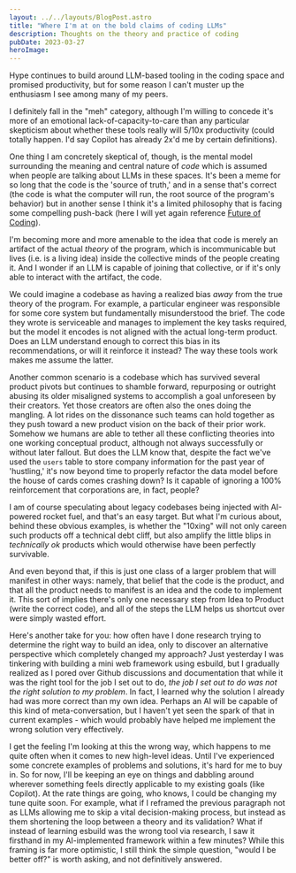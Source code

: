 ```yaml
---
layout: ../../layouts/BlogPost.astro
title: "Where I'm at on the bold claims of coding LLMs"
description: Thoughts on the theory and practice of coding
pubDate: 2023-03-27
heroImage:
---
```


Hype continues to build around LLM-based tooling in the coding space and promised productivity, but for some reason I can't muster up the enthusiasm I see among many of my peers.

I definitely fall in the "meh" category, although I'm willing to concede it's more of an emotional lack-of-capacity-to-care than any particular skepticism about whether these tools really will 5/10x productivity (could totally happen. I'd say Copilot has already 2x'd me by certain definitions).

One thing I am concretely skeptical of, though, is the mental model surrounding the meaning and central nature of _code_ which is assumed when people are talking about LLMs in these spaces. It's been a meme for so long that the code is the 'source of truth,' and in a sense that's correct (the code is what the computer will run, the root source of the program's behavior) but in another sense I think it's a limited philosophy that is facing some compelling push-back (here I will yet again reference [Future of Coding](https://futureofcoding.org/episodes/061)).

I'm becoming more and more amenable to the idea that code is merely an artifact of the actual _theory_ of the program, which is incommunicable but lives (i.e. is a living idea) inside the collective minds of the people creating it. And I wonder if an LLM is capable of joining that collective, or if it's only able to interact with the artifact, the code.

We could imagine a codebase as having a realized bias _away_ from the true theory of the program. For example, a particular engineer was responsible for some core system but fundamentally misunderstood the brief. The code they wrote is serviceable and manages to implement the key tasks required, but the model it encodes is not aligned with the actual long-term product. Does an LLM understand enough to correct this bias in its recommendations, or will it reinforce it instead? The way these tools work makes me assume the latter.

Another common scenario is a codebase which has survived several product pivots but continues to shamble forward, repurposing or outright abusing its older misaligned systems to accomplish a goal unforeseen by their creators. Yet those creators are often also the ones doing the mangling. A lot rides on the dissonance such teams can hold together as they push toward a new product vision on the back of their prior work. Somehow we humans are able to tether all these conflicting theories into one working conceptual product, although not always successfully or without later fallout. But does the LLM know that, despite the fact we've used the `users` table to store company information for the past year of 'hustling,' it's now beyond time to properly refactor the data model before the house of cards comes crashing down? Is it capable of ignoring a 100% reinforcement that corporations are, in fact, people?

I am of course speculating about legacy codebases being injected with AI-powered rocket fuel, and that's an easy target. But what I'm curious about, behind these obvious examples, is whether the "10xing" will not only careen such products off a technical debt cliff, but also amplify the little blips in _technically ok_ products which would otherwise have been perfectly survivable.

And even beyond that, if this is just one class of a larger problem that will manifest in other ways: namely, that belief that the code is the product, and that all the product needs to manifest is an idea and the code to implement it. This sort of implies there's only one necessary step from Idea to Product (write the correct code), and all of the steps the LLM helps us shortcut over were simply wasted effort.

Here's another take for you: how often have I done research trying to determine the right way to build an idea, only to discover an alternative perspective which completely changed my approach? Just yesterday I was tinkering with building a mini web framework using esbuild, but I gradually realized as I pored over Github discussions and documentation that while it was the right tool for the job I set out to do, _the job I set out to do was not the right solution to my problem_. In fact, I learned why the solution I already had was more correct than my own idea. Perhaps an AI will be capable of this kind of meta-conversation, but I haven't yet seen the spark of that in current examples - which would probably have helped me implement the wrong solution very effectively.

I get the feeling I'm looking at this the wrong way, which happens to me quite often when it comes to new high-level ideas. Until I've experienced some concrete examples of problems and solutions, it's hard for me to buy in. So for now, I'll be keeping an eye on things and dabbling around wherever something feels directly applicable to my existing goals (like Copilot). At the rate things are going, who knows, I could be changing my tune quite soon. For example, what if I reframed the previous paragraph not as LLMs allowing me to skip a vital decision-making process, but instead as them shortening the loop between a theory and its validation? What if instead of learning esbuild was the wrong tool via research, I saw it firsthand in my AI-implemented framework within a few minutes? While this framing is far more optimistic, I still think the simple question, "would I be better off?" is worth asking, and not definitively answered.
